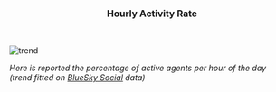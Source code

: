<div class={% if include.container=='fluid' %}"container-fluid"{% else %}"container"{% endif %}>
<h3 style="text-align: center"> Hourly Activity Rate </h3>
</div>
<br>

![trend](../assets/images/politics/politics_rate.png)

_Here is reported the percentage of active agents per hour of the day <br> (trend fitted on [BlueSky Social](https://arxiv.org/abs/2404.18984v1) data)_
